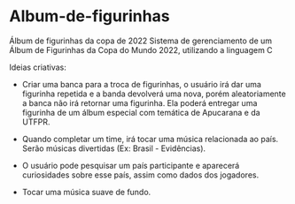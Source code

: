 # Album-de-figurinhas
Álbum de figurinhas da copa de 2022
Sistema de gerenciamento de um Álbum de Figurinhas da Copa do Mundo 2022, utilizando a linguagem C

Ideias criativas:
* Criar uma banca para a troca de figurinhas, o usuário irá dar uma figurinha repetida e a banda devolverá uma nova, porém aleatoriamente a banca não irá retornar uma figurinha. Ela poderá entregar uma figurinha de um álbum especial com temática de Apucarana e da UTFPR.

* Quando completar um time, irá tocar uma música relacionada ao país. Serão músicas divertidas (Ex: Brasil - Evidências).

* O usuário pode pesquisar um país participante e aparecerá curiosidades sobre esse país, assim como dados dos jogadores.

* Tocar uma música suave de fundo.
